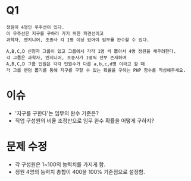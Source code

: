 # Q1
```
정원이 4명인 우주선이 있다.
이 우주선은 지구를 구하러 가기 위한 파견선이고
과학자, 엔지니어, 조종사 각 1명 이상 있어야 임무를 완수할 수 있다.

A,B,C,D 신청자 그룹이 있고 그룹에서 각각 1명 씩 뽑아서 4명 정원을 채우려한다.
각 그룹은 과학자, 엔지니어, 조종사가 1명씩 전부 존재하며
A,B,C,D 그룹 인원은 각각 인원수가 다른 a,b,c,d명 이라고 할 때
각 그룹 랜덤 뽑기를 통해 지구를 구할 수 있는 확률을 구하는 PHP 함수를 작성해주세요.
```

# 이슈
- '지구를 구한다'는 임무의 완수 기준은?
- 직업 구성원의 비율 조정만으로 임무 완수 확률을 어떻게 구하지?

# 문제 수정
- 각 구성원은 1~100의 능력치를 가지게 함.
- 정원 4명의 능력치 총합이 400을 100% 기준점으로 설정함.
